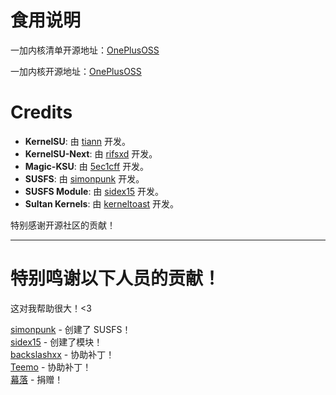 # 食用说明
一加内核清单开源地址：[OnePlusOSS](https://github.com/OnePlusOSS/kernel_manifest/tree/oneplus/sm8750)

一加内核开源地址：[OnePlusOSS](https://github.com/OnePlusOSS/android_kernel_common_oneplus_sm8750)

# Credits

- **KernelSU**: 由 [tiann](https://github.com/tiann/KernelSU) 开发。
- **KernelSU-Next**: 由 [rifsxd](https://github.com/KernelSU-Next/KernelSU-Next) 开发。
- **Magic-KSU**: 由 [5ec1cff](https://github.com/5ec1cff/KernelSU) 开发。  
- **SUSFS**: 由 [simonpunk](https://gitlab.com/simonpunk/susfs4ksu.git) 开发。
- **SUSFS Module**: 由 [sidex15](https://github.com/sidex15) 开发。
- **Sultan Kernels**: 由 [kerneltoast](https://github.com/kerneltoast) 开发。

特别感谢开源社区的贡献！

---

# 特别鸣谢以下人员的贡献！
这对我帮助很大！<3

[simonpunk](https://gitlab.com/simonpunk/susfs4ksu.git) - 创建了 SUSFS！  
[sidex15](https://github.com/sidex15) - 创建了模块！  
[backslashxx](https://github.com/backslashxx) - 协助补丁！  
[Teemo](https://github.com/liqideqq) - 协助补丁！  
[幕落](https://github.com/MuLuo688) - 捐赠！
